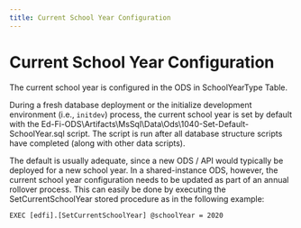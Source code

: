 ```yaml
---
title: Current School Year Configuration
---
```


# Current School Year Configuration

The current school year is configured in the ODS in SchoolYearType Table. 

During a fresh database deployment or the initialize development environment (i.e., `initdev`) process, the current school year is set by default with the Ed-Fi-ODS\Artifacts\MsSql\Data\Ods\1040-Set-Default-SchoolYear.sql script. The script is run after all database structure scripts have completed (along with other data scripts).

The default is usually adequate, since a new ODS / API would typically be deployed for a new school year. In a shared-instance ODS, however, the current school year configuration needs to be updated as part of an annual rollover process. This can easily be done by executing the SetCurrentSchoolYear stored procedure as in the following example:

```
EXEC [edfi].[SetCurrentSchoolYear] @schoolYear = 2020
```

